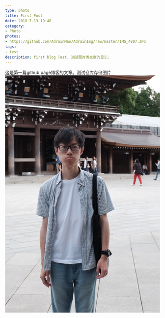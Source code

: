 ```yaml
---
type: photo
title: First Post
date: 2018-7-13 19:40
category: 
- Photo
photos:
- https://github.com/AdrainMao/AdrainImg/raw/master/IMG_4807.JPG
tags:
- test
description: first blog Test. 测试图片类文章的显示。
---
```


这是第一篇github page博客的文章。测试仓库存储图片
![2](https://github.com/AdrainMao/AdrainImg/raw/master/IMG_4807.JPG)